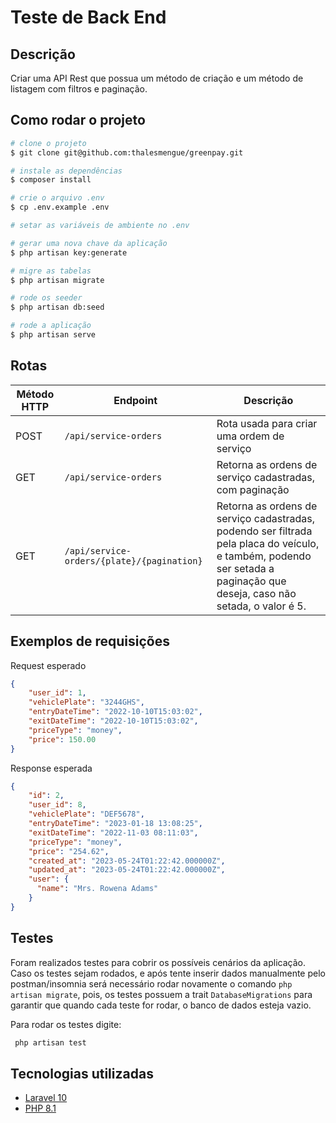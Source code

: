 # Teste de Back End

## Descrição
Criar uma API Rest que possua um método de criação e um método de listagem com filtros e paginação.

## Como rodar o projeto
```bash
# clone o projeto
$ git clone git@github.com:thalesmengue/greenpay.git

# instale as dependências
$ composer install

# crie o arquivo .env
$ cp .env.example .env

# setar as variáveis de ambiente no .env

# gerar uma nova chave da aplicação
$ php artisan key:generate

# migre as tabelas
$ php artisan migrate

# rode os seeder
$ php artisan db:seed

# rode a aplicação
$ php artisan serve
```

## Rotas
| Método HTTP | Endpoint                                   | Descrição                                                                                                                                                                |
|-------------|--------------------------------------------|--------------------------------------------------------------------------------------------------------------------------------------------------------------------------|
| POST        | `/api/service-orders`                      | Rota usada para criar uma ordem de serviço                                                                                                                               |
| GET         | `/api/service-orders`                      | Retorna as ordens de serviço cadastradas, com paginação                                                                                                                  |
| GET         | `/api/service-orders/{plate}/{pagination}` | Retorna as ordens de serviço cadastradas, podendo ser filtrada pela placa do veículo, e também, podendo ser setada a paginação que deseja, caso não setada, o valor é 5. |


## Exemplos de requisições
Request esperado
```json
{
    "user_id": 1,
    "vehiclePlate": "3244GHS",
    "entryDateTime": "2022-10-10T15:03:02",
    "exitDateTime": "2022-10-10T15:03:02",
    "priceType": "money",
    "price": 150.00
}
```

Response esperada
```json
{
    "id": 2,
    "user_id": 8,
    "vehiclePlate": "DEF5678",
    "entryDateTime": "2023-01-18 13:08:25",
    "exitDateTime": "2022-11-03 08:11:03",
    "priceType": "money",
    "price": "254.62",
    "created_at": "2023-05-24T01:22:42.000000Z",
    "updated_at": "2023-05-24T01:22:42.000000Z",
    "user": {
      "name": "Mrs. Rowena Adams"
    }
}
```


## Testes
Foram realizados testes para cobrir os possíveis cenários da aplicação.
Caso os testes sejam rodados, e após tente inserir dados manualmente pelo postman/insomnia será necessário rodar novamente
o comando ```php artisan migrate```, pois, os testes possuem a trait ```DatabaseMigrations``` para garantir
que quando cada teste for rodar, o banco de dados esteja vazio.

Para rodar os testes digite:
```bash
 php artisan test
```

## Tecnologias utilizadas
- [Laravel 10](https://laravel.com/docs/10.x/installation)
- [PHP 8.1](https://www.php.net/)
